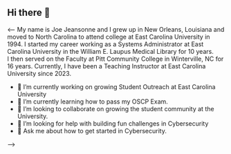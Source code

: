## Hi there 👋
<--
My name is Joe Jeansonne and I grew up in New Orleans, Louisiana and moved to North Carolina to attend college at East Carolina University in 1994. 
I started my career working as a Systems Administrator at East Carolina University in the William E. Laupus Medical Library for 10 years.  
I then served on the Faculty at Pitt Community College in Winterville, NC for 16 years. Currently, I have been a Teaching Instructor at East Carolina University since 2023. 

- 🔭 I’m currently working on growing Student Outreach at East Carolina University
- 🌱 I’m currently learning how to pass my OSCP Exam.
- 👯 I’m looking to collaborate on growing the student community at the University.
- 🤔 I’m looking for help with building fun challenges in Cybersecurity
- 💬 Ask me about how to get started in Cybersecurity.

-->

